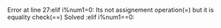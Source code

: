 Error at line 27:elif i%num1=0:
Its not assignement operation(=) but it is equality check(==)
Solved :elif i%num1==0: